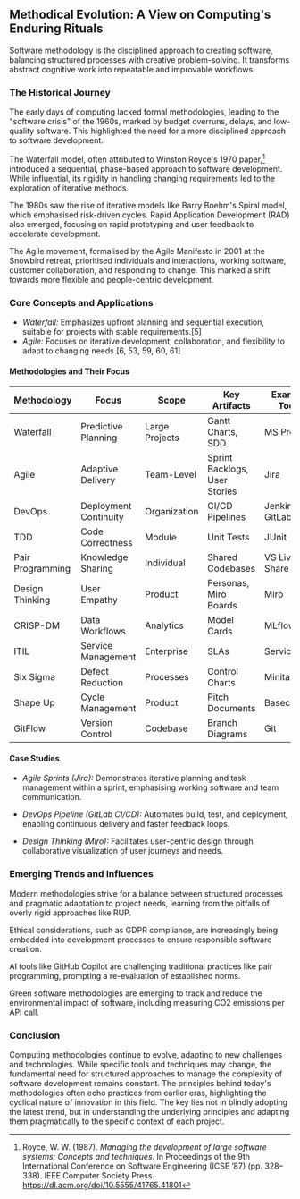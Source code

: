 
## Methodical Evolution: A View on Computing's Enduring Rituals

Software methodology is the disciplined approach to creating software, balancing structured processes
with creative problem-solving. It transforms abstract cognitive work into repeatable and improvable
workflows.


### The Historical Journey

The early days of computing lacked formal methodologies, leading to the "software crisis" of the 1960s,
marked by budget overruns, delays, and low-quality software. This highlighted the need for a more disciplined
approach to software development.

The Waterfall model, often attributed to Winston Royce's 1970 paper,[^royce] introduced a sequential, phase-based
approach to software development. While influential, its rigidity in handling changing requirements
led to the exploration of iterative methods.

[^royce]: Royce, W. W. (1987). *Managing the development of large software systems: Concepts and techniques.*
In Proceedings of the 9th International Conference on Software Engineering (ICSE ’87) (pp. 328–338).
IEEE Computer Society Press.
https://dl.acm.org/doi/10.5555/41765.41801

The 1980s saw the rise of iterative models like Barry Boehm's Spiral model, which emphasised risk-driven
cycles. Rapid Application Development (RAD) also emerged, focusing on rapid prototyping and user feedback
to accelerate development.

The Agile movement, formalised by the Agile Manifesto in 2001 at the Snowbird retreat, prioritised individuals
and interactions, working software, customer collaboration, and responding to change. This marked a shift towards
more flexible and people-centric development.


### Core Concepts and Applications

- *Waterfall:* Emphasizes upfront planning and sequential execution, suitable for projects with stable requirements.[5]
- *Agile:* Focuses on iterative development, collaboration, and flexibility to adapt to changing needs.[6, 53, 59, 60, 61]


#### Methodologies and Their Focus

| Methodology | Focus | Scope | Key Artifacts | Example Tools |
|--|--|--|--|--|
| Waterfall | Predictive Planning | Large Projects | Gantt Charts, SDD | MS Project |
| Agile | Adaptive Delivery | Team-Level | Sprint Backlogs, User Stories | Jira |
| DevOps | Deployment Continuity | Organization | CI/CD Pipelines | Jenkins, GitLab CI |
| TDD | Code Correctness | Module | Unit Tests | JUnit |
| Pair Programming | Knowledge Sharing | Individual | Shared Codebases | VS Live Share |
| Design Thinking | User Empathy | Product | Personas, Miro Boards | Miro |
| CRISP-DM | Data Workflows | Analytics | Model Cards | MLflow |
| ITIL | Service Management | Enterprise | SLAs | ServiceNow |
| Six Sigma | Defect Reduction | Processes | Control Charts | Minitab |
| Shape Up | Cycle Management | Product | Pitch Documents | Basecamp |
| GitFlow | Version Control | Codebase | Branch Diagrams | Git |


#### Case Studies

- *Agile Sprints (Jira):* Demonstrates iterative planning and task management within a sprint,
  emphasising working software and team communication.

- *DevOps Pipeline (GitLab CI/CD):* Automates build, test, and deployment, enabling continuous delivery and faster feedback loops.

- *Design Thinking (Miro):* Facilitates user-centric design through collaborative visualization of user journeys and needs.


### Emerging Trends and Influences

Modern methodologies strive for a balance between structured processes and pragmatic adaptation
to project needs, learning from the pitfalls of overly rigid approaches like RUP.

Ethical considerations, such as GDPR compliance, are increasingly being embedded into development
processes to ensure responsible software creation.

AI tools like GitHub Copilot are challenging traditional practices like pair programming, prompting
a re-evaluation of established norms.

Green software methodologies are emerging to track and reduce the environmental impact of software,
including measuring CO2 emissions per API call.


### Conclusion

Computing methodologies continue to evolve, adapting to new challenges and technologies. While specific
tools and techniques may change, the fundamental need for structured approaches to manage the complexity
of software development remains constant. The principles behind today's methodologies often echo practices
from earlier eras, highlighting the cyclical nature of innovation in this field. The key lies not in
blindly adopting the latest trend, but in understanding the underlying principles and adapting them
pragmatically to the specific context of each project.
